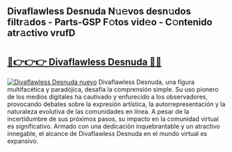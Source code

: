## Divaflawless Desnuda N𝚞𝚎vos desn𝚞dos filtr𝚊dos - Parts-GSP F𝚘tos vid𝚎o - C𝚘ntenido atr𝚊ctivo vrufD

# <h2><a href="http://mbdc0v.tromn.icu/?c=Divaflawless+Desnuda">🔗👉👉👉 Divaflawless Desnuda 🔗🔗</a></h2>

[![Divaflawless Desnuda nuevo](https://i.imgur.com/pEAQMta.gif)](http://mbdc0v.tromn.icu/?c=Divaflawless+Desnuda)
Divaflawless Desnuda, una figura multifacética y paradójica, desafía la comprensión simple. Su uso pionero de los medios digitales ha cautivado y enfurecido a los observadores, provocando debates sobre la expresión artística, la autorrepresentación y la naturaleza evolutiva de las comunidades en línea. A pesar de la incertidumbre de sus próximos pasos, su impacto en la comunidad virtual es significativo. Armado con una dedicación inquebrantable y un atractivo innegable, el alcance de Divaflawless Desnuda en el mundo virtual es expansivo.
